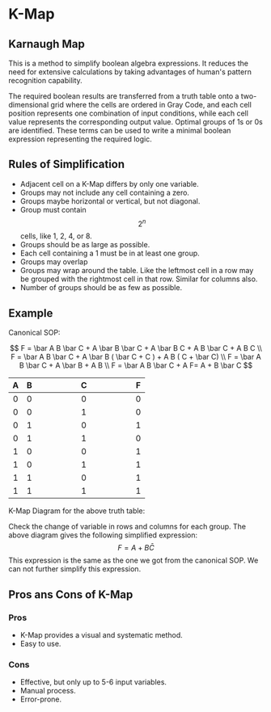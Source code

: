 # K-Map

## Karnaugh Map

This is a method to simplify boolean algebra expressions. It reduces the need for extensive calculations by taking advantages of human's pattern recognition capability.

The required boolean results are transferred from a truth table onto a two-dimensional grid where the cells are ordered in Gray Code, and each cell position represents one combination of input conditions, while each cell value represents the corresponding output value. Optimal groups of 1s or 0s are identified. These terms can be used to write a minimal boolean expression representing the required logic.

## Rules of Simplification

* Adjacent cell on a K-Map differs by only one variable.
* Groups may not include any cell containing a zero.
* Groups maybe horizontal or vertical, but not diagonal.
* Group must contain $$2^n$$cells, like 1, 2, 4, or 8.
* Groups should be as large as possible.
* Each cell containing a 1 must be in at least one group.
* Groups may overlap
* Groups may wrap around the table. Like the leftmost cell in a row may be grouped with the rightmost cell in that row. Similar for columns also.
* Number of groups should be as few as possible.



## Example

Canonical SOP:

$$
F = \bar A B \bar C + A \bar B \bar C + A \bar B C + A B \bar C + A B C \\ 
F = \bar A B \bar C + A \bar B ( \bar C + C ) + A B ( C + \bar C)  \\
F = \bar A B \bar C + A \bar B + A B \\ 
F = \bar A B \bar C + A
F= A + B \bar C
$$

<table data-full-width="false"><thead><tr><th align="center">A</th><th align="center">B</th><th width="173" align="center">C</th><th align="center">F</th></tr></thead><tbody><tr><td align="center">0</td><td align="center">0</td><td align="center">0</td><td align="center">0</td></tr><tr><td align="center">0</td><td align="center">0</td><td align="center">1</td><td align="center">0</td></tr><tr><td align="center">0</td><td align="center">1</td><td align="center">0</td><td align="center">1</td></tr><tr><td align="center">0</td><td align="center">1</td><td align="center">1</td><td align="center">0</td></tr><tr><td align="center">1</td><td align="center">0</td><td align="center">0</td><td align="center">1</td></tr><tr><td align="center">1</td><td align="center">0</td><td align="center">1</td><td align="center">1</td></tr><tr><td align="center">1</td><td align="center">1</td><td align="center">0</td><td align="center">1</td></tr><tr><td align="center">1</td><td align="center">1</td><td align="center">1</td><td align="center">1</td></tr></tbody></table>

K-Map Diagram for the above truth table:

Check the change of variable in rows and columns for each group. The above diagram gives the following simplified expression:
$$
F = A + B \bar C
$$
This expression is the same as the one we got from the canonical SOP. We can not further simplify this expression.

## Pros ans Cons of K-Map

### Pros

* K-Map provides a visual and systematic method.
* Easy to use.

### Cons

* Effective, but only up to 5-6 input variables.
* Manual process.
* Error-prone.
